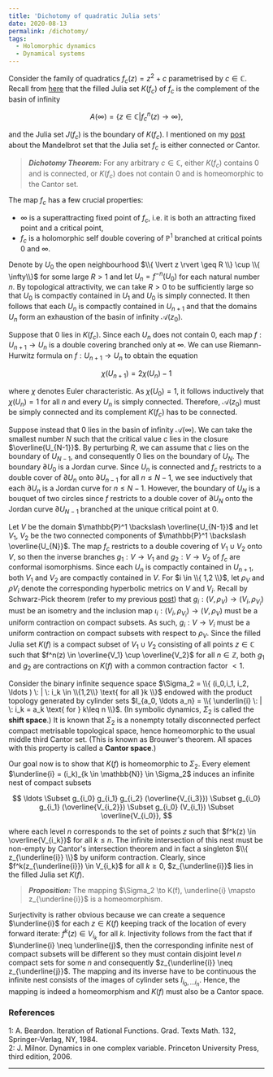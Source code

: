 ```yaml
---
title: 'Dichotomy of quadratic Julia sets'
date: 2020-08-13
permalink: /dichotomy/
tags:
  - Holomorphic dynamics
  - Dynamical systems
---
```


Consider the family of quadratics $f_c(z) = z^2 + c$ parametrised by $c \in \mathbb{C}$. Recall from [here](/posts/2020/06/fatou_and_julia/) that the filled Julia set $K(f_c)$ of $f_c$ is the complement of the basin of infinity

$$
A(\infty) = \{ z \in \mathbb{C} \vert f_c^n(z) \to \infty \},
$$

and the Julia set $J(f_c)$ is the boundary of $K(f_c)$. I mentioned on my [post](/posts/2020/07/mandelbrot-1/) about the Mandelbrot set that the Julia set $f_c$ is either connected or Cantor.

> **_Dichotomy Theorem:_** For any arbitrary $c \in \mathbb{C}$, either $K(f_c)$ contains $0$ and is connected, or $K(f_c)$ does not contain $0$ and is homeomorphic to the Cantor set.

The map $f_c$ has a few crucial properties:
* $\infty$ is a superattracting fixed point of $f_c$, i.e. it is both an attracting fixed point and a critical point,
* $f_c$ is a holomorphic self double covering of $\mathbb{P}^1$ branched at critical points $0$ and $\infty$.

Denote by $U_0$ the open neighbourhood $\\{ \lvert z \rvert \geq R \\} \cup \\{ \infty\\}$ for some large $R>1$ and let $U_n = f^{-n} (U_0)$ for each natural number $n$. By topological attractivity, we can take $R>0$ to be sufficiently large so that $U_0$ is compactly contained in $U_1$ and $U_0$ is simply connected. It then follows that each $U_n$ is compactly contained in $U_{n+1}$ and that the domains $U_n$ form an exhaustion of the basin of infinity $\mathcal{A}(z_0)$.

Suppose that $0$ lies in $K(f_c)$. Since each $U_n$ does not contain $0$, each map $f: U_{n+1} \to U_n$ is a double covering branched only at $\infty$. We can use Riemann-Hurwitz formula on $f: U_{n+1} \to U_n$ to obtain the equation

$$
\chi(U_{n+1}) = 2 \chi(U_n) - 1
$$

where $\chi$ denotes Euler characteristic. As $\chi(U_0) = 1$, it follows inductively that $\chi(U_n) = 1$ for all $n$ and every $U_n$ is simply connected. Therefore, $\mathcal{A}(z_0)$ must be simply connected and its complement $K(f_c)$ has to be connected.

Suppose instead that $0$ lies in the basin of infinity $\mathcal{A}(\infty)$. We can take the smallest number $N$ such that the critical value $c$ lies in the closure $\overline{U_{N-1}}$. By perturbing $R$, we can assume that $c$ lies on the boundary of $U_{N-1}$, and consequently $0$ lies on the boundary of $U_{N}$. The boundary $\partial U_0$ is a Jordan curve. Since $U_n$ is connected and $f_c$ restricts to a double cover of $\partial U_{n}$ onto $\partial U_{n-1}$ for all $n\leq N-1$, we see inductively that each $\partial U_{n}$ is a Jordan curve for $n \leq N-1$. However, the boundary of $U_N$ is a bouquet of two circles since $f$ restricts to a double cover of $\partial U_{N}$ onto the Jordan curve $\partial U_{N-1}$ branched at the unique critical point at $0$.

Let $V$ be the domain $\mathbb{P}^1 \backslash \overline{U_{N-1}}$ and let $V_1$, $V_2$ be the two connected components of $\mathbb{P}^1 \backslash \overline{U_{N}}$. The map $f_c$ restricts to a double covering of $V_1 \cup V_2$ onto $V$, so then the inverse branches $g_1 : V \to V_1$ and $g_2 : V \to V_2$ of $f_c$ are conformal isomorphisms. Since each $U_n$ is compactly contained in $U_{n+1}$, both $V_1$ and $V_2$ are compactly contained in $V$. For $i \in \\{ 1,2 \\}$, let $\rho_V$ and $\rho{V_i}$ denote the corresponding hyperbolic metrics on $V$ and $V_i$. Recall by Schwarz-Pick theorem (refer to my previous [post](/posts/2020/07/conformal_metrics/)) that $g_i : (V, \rho_V) \to (V_i, \rho_{V_i})$ must be an isometry and the inclusion map $\iota_i : (V_i, \rho_{V_i}) \to (V, \rho_V)$ must be a uniform contraction on compact subsets. As such, $g_i : V \to V_i$ must be a uniform contraction on compact subsets with respect to $\rho_V$. Since the filled Julia set $K(f)$ is a compact subset of $V_1 \cup V_2$ consisting of all points $z \in \mathbb{C}$ such that $f^n(z) \in \overline{V_1} \cup \overline{V_2}$ for all $n \in \mathbb{Z}$, both $g_1$ and $g_2$ are contractions on $K(f)$ with a common contraction factor $<1$.

Consider the binary infinite sequence space $\Sigma_2 = \\{ (i_0,i_1, i_2, \ldots ) \: | \: i_k \in \\{1,2\\} \text{ for all }k \\}$ endowed with the product topology generated by cylinder sets $I_{a_0, \ldots a_n} = \\{ \underlin{i} \: | \: i_k = a_k \text{ for } k\leq n \\}$. (In symbolic dynamics, $\Sigma_2$ is called the **shift space**.) It is known that $\Sigma_2$ is a nonempty totally disconnected perfect compact metrisable topological space, hence homeomorphic to the usual middle third Cantor set. (This is known as Brouwer's theorem. All spaces with this property is called a **Cantor space**.)

Our goal now is to show that $K(f)$ is homeomorphic to $\Sigma_2$. Every element $\underline{i} = (i_k)_{k \in \mathbb{N}} \in \Sigma_2$ induces an infinite nest of compact subsets

$$
\ldots \Subset g_{i_0} g_{i_1} g_{i_2} (\overline{V_{i_3}}) \Subset g_{i_0} g_{i_1} (\overline{V_{i_2}}) \Subset g_{i_0} (V_{i_1}) \Subset \overline{V_{i_0}},
$$

where each level $n$ corresponds to the set of points $z$ such that $f^k(z) \in \overline{V_{i_k}}$ for all $k\leq n$. The infinite intersection of this nest must be non-empty by Cantor's intersection theorem and in fact a singleton $\\{ z_{\underline{i}} \\}$ by uniform contraction. Clearly, since $f^k(z_{\underline{i}}) \in V_{i_k}$ for all $k \geq 0$, $z_{\underline{i}}$ lies in the filled Julia set $K(f)$.

> **_Proposition:_** The mapping $\Sigma_2 \to K(f), \underline{i} \mapsto z_{\underline{i}}$ is a homeomorphism.

Surjectivity is rather obvious because we can create a sequence $\underline{i}$ for each $z \in K(f)$ keeping track of the location of every forward iterate: $f^k(z) \in V_{i_k}$ for all $k$. Injectivity follows from the fact that if $\underline{i} \neq \underline{j}$, then the corresponding infinite nest of compact subsets will be different so they must contain disjoint level $n$ compact sets for some $n$ and consequently $z_{\underline{i}} \neq z_{\underline{j}}$. The mapping and its inverse have to be continuous the infinite nest consists of the images of cylinder sets $I_{i_0, \ldots i_n}$. Hence, the mapping is indeed a homeomorphism and $K(f)$ must also be a Cantor space.

### References

<a name="fn1">1</a>: A. Beardon. Iteration of Rational Functions. Grad. Texts Math. 132, Springer-Verlag, NY, 1984.  
<a name="fn2">2</a>: J. Milnor. Dynamics in one complex variable. Princeton University Press, third edition, 2006.  

------
